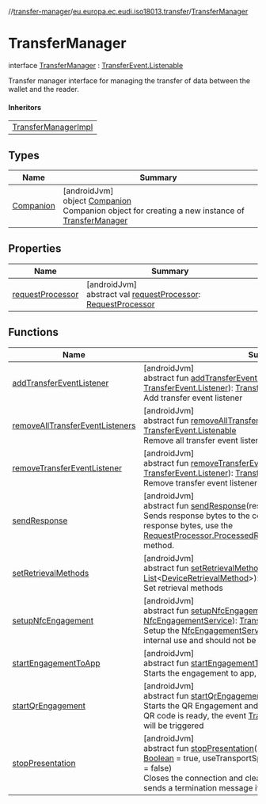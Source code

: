//[transfer-manager](../../../index.md)/[eu.europa.ec.eudi.iso18013.transfer](../index.md)/[TransferManager](index.md)

# TransferManager

interface [TransferManager](index.md) : [TransferEvent.Listenable](../-transfer-event/-listenable/index.md)

Transfer manager interface for managing the transfer of data between the wallet and the reader.

#### Inheritors

|                                                           |
|-----------------------------------------------------------|
| [TransferManagerImpl](../-transfer-manager-impl/index.md) |

## Types

| Name                             | Summary                                                                                                                                |
|----------------------------------|----------------------------------------------------------------------------------------------------------------------------------------|
| [Companion](-companion/index.md) | [androidJvm]<br>object [Companion](-companion/index.md)<br>Companion object for creating a new instance of [TransferManager](index.md) |

## Properties

| Name                                     | Summary                                                                                                                                                                   |
|------------------------------------------|---------------------------------------------------------------------------------------------------------------------------------------------------------------------------|
| [requestProcessor](request-processor.md) | [androidJvm]<br>abstract val [requestProcessor](request-processor.md): [RequestProcessor](../../eu.europa.ec.eudi.iso18013.transfer.response/-request-processor/index.md) |

## Functions

| Name                                                                                                     | Summary                                                                                                                                                                                                                                                                                                                                                                                                                                                            |
|----------------------------------------------------------------------------------------------------------|--------------------------------------------------------------------------------------------------------------------------------------------------------------------------------------------------------------------------------------------------------------------------------------------------------------------------------------------------------------------------------------------------------------------------------------------------------------------|
| [addTransferEventListener](../-transfer-event/-listenable/add-transfer-event-listener.md)                | [androidJvm]<br>abstract fun [addTransferEventListener](../-transfer-event/-listenable/add-transfer-event-listener.md)(listener: [TransferEvent.Listener](../-transfer-event/-listener/index.md)): [TransferEvent.Listenable](../-transfer-event/-listenable/index.md)<br>Add transfer event listener                                                                                                                                                              |
| [removeAllTransferEventListeners](../-transfer-event/-listenable/remove-all-transfer-event-listeners.md) | [androidJvm]<br>abstract fun [removeAllTransferEventListeners](../-transfer-event/-listenable/remove-all-transfer-event-listeners.md)(): [TransferEvent.Listenable](../-transfer-event/-listenable/index.md)<br>Remove all transfer event listeners                                                                                                                                                                                                                |
| [removeTransferEventListener](../-transfer-event/-listenable/remove-transfer-event-listener.md)          | [androidJvm]<br>abstract fun [removeTransferEventListener](../-transfer-event/-listenable/remove-transfer-event-listener.md)(listener: [TransferEvent.Listener](../-transfer-event/-listener/index.md)): [TransferEvent.Listenable](../-transfer-event/-listenable/index.md)<br>Remove transfer event listener                                                                                                                                                     |
| [sendResponse](send-response.md)                                                                         | [androidJvm]<br>abstract fun [sendResponse](send-response.md)(responseBytes: [ByteArray](https://kotlinlang.org/api/latest/jvm/stdlib/kotlin/-byte-array/index.html))<br>Sends response bytes to the connected reader To generate the response bytes, use the [RequestProcessor.ProcessedRequest.Success.generateResponse](../../eu.europa.ec.eudi.iso18013.transfer.response/-request-processor/-processed-request/-success/generate-response.md) method.         |
| [setRetrievalMethods](set-retrieval-methods.md)                                                          | [androidJvm]<br>abstract fun [setRetrievalMethods](set-retrieval-methods.md)(retrievalMethods: [List](https://kotlinlang.org/api/latest/jvm/stdlib/kotlin.collections/-list/index.html)&lt;[DeviceRetrievalMethod](../../eu.europa.ec.eudi.iso18013.transfer.engagement/-device-retrieval-method/index.md)&gt;): [TransferManager](index.md)<br>Set retrieval methods                                                                                              |
| [setupNfcEngagement](setup-nfc-engagement.md)                                                            | [androidJvm]<br>abstract fun [setupNfcEngagement](setup-nfc-engagement.md)(service: [NfcEngagementService](../../eu.europa.ec.eudi.iso18013.transfer.engagement/-nfc-engagement-service/index.md)): [TransferManager](index.md)<br>Setup the [NfcEngagementService](../../eu.europa.ec.eudi.iso18013.transfer.engagement/-nfc-engagement-service/index.md) Note: This method is only for internal use and should not be called by the app                          |
| [startEngagementToApp](start-engagement-to-app.md)                                                       | [androidJvm]<br>abstract fun [startEngagementToApp](start-engagement-to-app.md)(intent: [Intent](https://developer.android.com/reference/kotlin/android/content/Intent.html))<br>Starts the engagement to app, according to ISO 18013-7.                                                                                                                                                                                                                           |
| [startQrEngagement](start-qr-engagement.md)                                                              | [androidJvm]<br>abstract fun [startQrEngagement](start-qr-engagement.md)()<br>Starts the QR Engagement and generates the QR code Once the QR code is ready, the event [TransferEvent.QrEngagementReady](../-transfer-event/-qr-engagement-ready/index.md) will be triggered                                                                                                                                                                                        |
| [stopPresentation](stop-presentation.md)                                                                 | [androidJvm]<br>abstract fun [stopPresentation](stop-presentation.md)(sendSessionTerminationMessage: [Boolean](https://kotlinlang.org/api/latest/jvm/stdlib/kotlin/-boolean/index.html) = true, useTransportSpecificSessionTermination: [Boolean](https://kotlinlang.org/api/latest/jvm/stdlib/kotlin/-boolean/index.html) = false)<br>Closes the connection and clears the data of the session Also, sends a termination message if there is a connected verifier |
